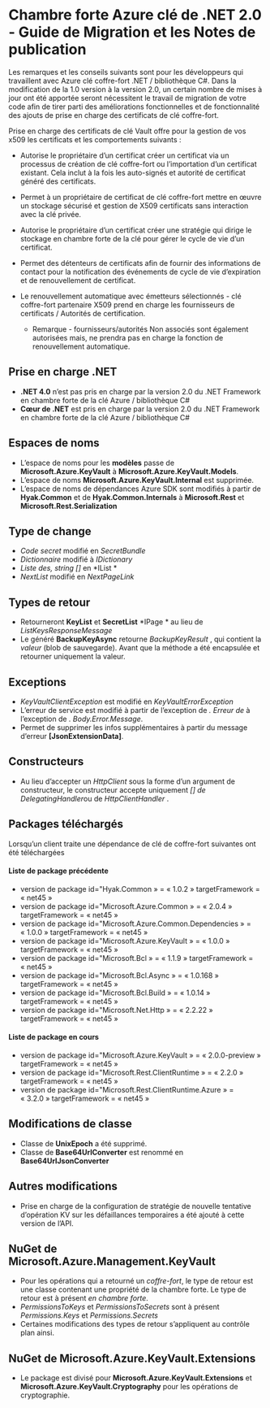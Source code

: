<properties
   pageTitle="Clé des Notes de publication de coffre-fort .NET 2.x API | Microsoft Azure"
   description="Les développeurs .NET utilise cette API en code pour Azure clé coffre-fort"
   services="key-vault"
   documentationCenter=""
   authors="BrucePerlerMS"
   manager="mbaldwin"
   editor="bruceper" />
<tags
   ms.service="key-vault"
   ms.devlang="CSharp"
   ms.topic="article"
   ms.tgt_pltfrm="na"
   ms.workload="identity"
   ms.date="10/07/2016"
   ms.author="bruceper" />

# <a name="azure-key-vault-net-20---release-notes-and-migration-guide"></a>Chambre forte Azure clé de .NET 2.0 - Guide de Migration et les Notes de publication

Les remarques et les conseils suivants sont pour les développeurs qui travaillent avec Azure clé coffre-fort .NET / bibliothèque C#. Dans la modification de la 1.0 version à la version 2.0, un certain nombre de mises à jour ont été apportée seront nécessitent le travail de migration de votre code afin de tirer parti des améliorations fonctionnelles et de fonctionnalité des ajouts de prise en charge des certificats de clé coffre-fort.

Prise en charge des certificats de clé Vault offre pour la gestion de vos x509 les certificats et les comportements suivants :  

-   Autorise le propriétaire d’un certificat créer un certificat via un processus de création de clé coffre-fort ou l’importation d’un certificat existant. Cela inclut à la fois les auto-signés et autorité de certificat généré des certificats.

- Permet à un propriétaire de certificat de clé coffre-fort mettre en œuvre un stockage sécurisé et gestion de X509 certificats sans interaction avec la clé privée.  

-   Autorise le propriétaire d’un certificat créer une stratégie qui dirige le stockage en chambre forte de la clé pour gérer le cycle de vie d’un certificat.  

-   Permet des détenteurs de certificats afin de fournir des informations de contact pour la notification des événements de cycle de vie d’expiration et de renouvellement de certificat.  

-   Le renouvellement automatique avec émetteurs sélectionnés - clé coffre-fort partenaire X509 prend en charge les fournisseurs de certificats / Autorités de certification.
    - Remarque - fournisseurs/autorités Non associés sont également autorisées mais, ne prendra pas en charge la fonction de renouvellement automatique.


## <a name="net-support"></a>Prise en charge .NET
- **.NET 4.0** n’est pas pris en charge par la version 2.0 du .NET Framework en chambre forte de la clé Azure / bibliothèque C#
- **Cœur de .NET** est pris en charge par la version 2.0 du .NET Framework en chambre forte de la clé Azure / bibliothèque C#

## <a name="namespaces"></a>Espaces de noms
- L’espace de noms pour les **modèles** passe de **Microsoft.Azure.KeyVault** à **Microsoft.Azure.KeyVault.Models**.
- L’espace de noms **Microsoft.Azure.KeyVault.Internal** est supprimée.
- L’espace de noms de dépendances Azure SDK sont modifiés à partir de **Hyak.Common** et de **Hyak.Common.Internals** à **Microsoft.Rest** et **Microsoft.Rest.Serialization**


## <a name="type-changes"></a>Type de change
- *Code secret* modifié en *SecretBundle*
- *Dictionnaire* modifié à *IDictionary*
- *Liste des<T>, string []* en *IList<T> *
- *NextList* modifié en *NextPageLink*


## <a name="return-types"></a>Types de retour
- Retourneront **KeyList** et **SecretList** *IPage<T> * au lieu de *ListKeysResponseMessage*
- Le généré **BackupKeyAsync** retourne *BackupKeyResult* , qui contient la *valeur* (blob de sauvegarde). Avant que la méthode a été encapsulée et retourner uniquement la valeur.

## <a name="exceptions"></a>Exceptions
- *KeyVaultClientException* est modifié en *KeyVaultErrorException*
- L’erreur de service est modifié à partir de l’exception de *. Erreur de* à l’exception de *. Body.Error.Message*.
- Permet de supprimer les infos supplémentaires à partir du message d’erreur **[JsonExtensionData]**.

## <a name="constructors"></a>Constructeurs
- Au lieu d’accepter un *HttpClient* sous la forme d’un argument de constructeur, le constructeur accepte uniquement *[] de DelegatingHandler*ou de *HttpClientHandler* .



## <a name="downloaded-packages"></a>Packages téléchargés  
Lorsqu’un client traite une dépendance de clé de coffre-fort suivantes ont été téléchargées
#### <a name="previous-package-list"></a>Liste de package précédente
- version de package id="Hyak.Common » = « 1.0.2 » targetFramework = « net45 »
- version de package id="Microsoft.Azure.Common » = « 2.0.4 » targetFramework = « net45 »
- version de package id="Microsoft.Azure.Common.Dependencies » = « 1.0.0 » targetFramework = « net45 »
- version de package id="Microsoft.Azure.KeyVault » = « 1.0.0 » targetFramework = « net45 »
- version de package id="Microsoft.Bcl » = « 1.1.9 » targetFramework = « net45 »
- version de package id="Microsoft.Bcl.Async » = « 1.0.168 » targetFramework = « net45 »
- version de package id="Microsoft.Bcl.Build » = « 1.0.14 » targetFramework = « net45 »
- version de package id="Microsoft.Net.Http » = « 2.2.22 » targetFramework = « net45 »

#### <a name="current-package-list"></a>Liste de package en cours
- version de package id="Microsoft.Azure.KeyVault » = « 2.0.0-preview » targetFramework = « net45 »
- version de package id="Microsoft.Rest.ClientRuntime » = « 2.2.0 » targetFramework = « net45 »
- version de package id="Microsoft.Rest.ClientRuntime.Azure » = « 3.2.0 » targetFramework = « net45 »


## <a name="class-changes"></a>Modifications de classe

- Classe de **UnixEpoch** a été supprimé.
- Classe de **Base64UrlConverter** est renommé en **Base64UrlJsonConverter**

## <a name="other-changes"></a>Autres modifications

- Prise en charge de la configuration de stratégie de nouvelle tentative d’opération KV sur les défaillances temporaires a été ajouté à cette version de l’API.



## <a name="microsoftazuremanagementkeyvault-nuget"></a>NuGet de Microsoft.Azure.Management.KeyVault
- Pour les opérations qui a retourné un *coffre-fort*, le type de retour est une classe contenant une propriété de la chambre forte. Le type de retour est à présent *en chambre forte*.
- *PermissionsToKeys* et *PermissionsToSecrets* sont à présent *Permissions.Keys* et *Permissions.Secrets*
- Certaines modifications des types de retour s’appliquent au contrôle plan ainsi.

## <a name="microsoftazurekeyvaultextensions-nuget"></a>NuGet de Microsoft.Azure.KeyVault.Extensions
- Le package est divisé pour **Microsoft.Azure.KeyVault.Extensions** et **Microsoft.Azure.KeyVault.Cryptography** pour les opérations de cryptographie.
